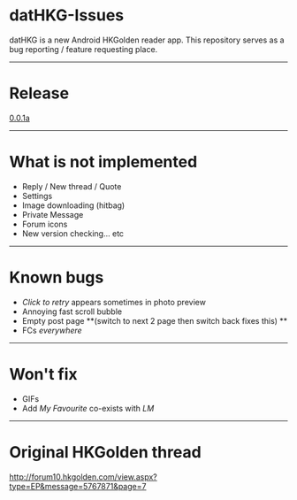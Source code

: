 # datHKG-Issues #
datHKG is a new Android HKGolden reader app. This repository serves as a bug reporting / feature requesting place.
***
# Release ##
[0.0.1a](https://na.cx/hovag)
***
# What is not implemented ##
- Reply / New thread / Quote
- Settings
- Image downloading (hitbag)
- Private Message
- Forum icons
- New version checking... etc 
***
# Known bugs ##
- *Click to retry* appears sometimes in photo preview
- Annoying fast scroll bubble
- Empty post page **(switch to next 2 page then switch back fixes this) **
- FCs *everywhere*
***
# Won't fix ##
- GIFs
- Add *My Favourite* co-exists with *LM*
***
# Original HKGolden thread ##
http://forum10.hkgolden.com/view.aspx?type=EP&message=5767871&page=7
